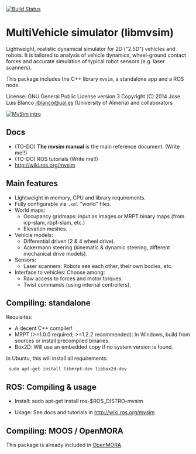 [![Build Status](https://travis-ci.org/ual-arm-ros-pkg/mvsim.svg?branch=master)](https://travis-ci.org/ual-arm-ros-pkg/mvsim)

MultiVehicle simulator (libmvsim) 
======================================
Lightweight, realistic dynamical simulator for 2D ("2.5D") vehicles and robots. 
It is tailored to analysis of vehicle dynamics, wheel-ground contact forces and accurate simulation of typical robot sensors (e.g. laser scanners).

This package includes the C++ library `mvsim`, a standalone app and a ROS node.

License: GNU General Public License version 3
Copyright (C) 2014 Jose Luis Blanco <jlblanco@ual.es> (University of Almeria) and collaborators

[![MvSim intro](https://img.youtube.com/vi/xMUMjEG8xlk/0.jpg)](https://www.youtube.com/watch?v=xMUMjEG8xlk)

Docs
----------
  * (TO-DO) **The mvsim manual** is the main reference document. (Write me!!)
  * (TO-DO) ROS tutorials (Write me!!)
  * http://wiki.ros.org/mvsim

Main features
--------------
  * Lightweight in memory, CPU and library requirements.
  * Fully configurable via `.xml` "world" files.
  * World maps:
    * Occupancy gridmaps: input as images or MRPT binary maps (from icp-slam, rbpf-slam, etc.)
    * Elevation meshes.
  * Vehicle models: 
    * Differential driven (2 & 4 wheel drive).
    * Ackermann steering (kinematic & dynamic steering, different mechanical drive models).
  * Sensors: 
    * Laser scanners: Robots see each other, their own bodies, etc.
  * Interface to vehicles: Choose among:
    * Raw access to forces and motor torques.
    * Twist commands (using internal controllers).


Compiling: standalone
-----------------------
Requisites:
 * A decent C++ compiler!
 * MRPT (>=1.0.0 required; >=1.2.2 recommended): In Windows, build from sources or install precompiled binaries. 
 * Box2D: Will use an embedded copy if no system version is found.

In Ubuntu, this will install all requirements:

     sudo apt-get install libmrpt-dev libbox2d-dev

ROS: Compiling & usage
------------------------
 * Install: 
     sudo apt-get install ros-$ROS_DISTRO-mvsim

 * Usage: See docs and tutorials in http://wiki.ros.org/mvsim 

Compiling: MOOS / OpenMORA
---------------------------
This package is already included in [OpenMORA](https://github.com/OpenMORA).
